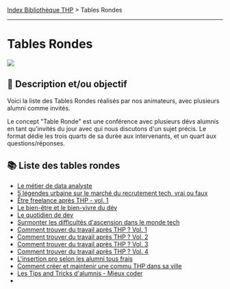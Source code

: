 [Index Bibliothèque THP](https://github.com/TheHackingProject/bibliotheque-THP) > Tables Rondes

___

# Tables Rondes

![](https://picsum.photos/1024/400)

## 📄 Description et/ou objectif

Voici la liste des Tables Rondes réalisés par nos animateurs, avec plusieurs alumni comme invités.

Le concept "Table Ronde" est une conférence avec plusieurs dévs alumnis en tant qu'invités du jour avec qui nous discutons d'un sujet précis. Le format dédie les trois quarts de sa durée aux intervenants, et un quart aux questions/réponses. 


## 📚 Liste des tables rondes

- [Le métier de data analyste](https://github.com/TheHackingProject/bibliotheque-THP/blob/master/notes/Le%20m%C3%A9tier%20de%20data%20analyste.md)
- [5 légendes urbaine sur le marché du recrutement tech, vrai ou faux](https://github.com/TheHackingProject/bibliotheque-THP/blob/master/notes/5%20l%C3%A9gendes%20urbaine%20sur%20le%20march%C3%A9%20du%20recrutement%20tech%2C%20vrai%20ou%20faux.md)
- [Être freelance après THP - vol. 1]()
- [Le bien-être et le bien-vivre du dév]()
- [Le quotidien de dev]()
- [Surmonter les difficultés d'ascension dans le monde tech]()
- [Comment trouver du travail après THP ? Vol. 1]()
- [Comment trouver du travail après THP ? Vol. 2]()
- [Comment trouver du travail après THP ? Vol. 3]()
- [Comment trouver du travail après THP ? Vol. 4]()
- [L'insertion pro selon les alumni tous frais]()
- [Comment créer et maintenir une commu THP dans sa ville]()
- [Les Tips and Tricks d'alumnis - Mieux coder]()
- 

